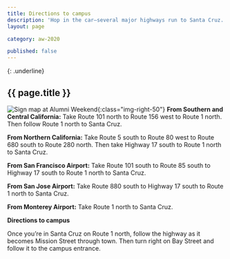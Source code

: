 ```yaml
---
title: Directions to campus
description: 'Hop in the car—several major highways run to Santa Cruz. Or come by plane—the San Francisco and San Jose international airports, as well as Monterey Regional Airport, are all nearby.'
layout: page

category: aw-2020

published: false
---
```

{: .underline}
## {{ page.title }}

![Sign map at Alumni Weekend](/assets/images/2020/directions.jpg){:class="img-right-50"}
**From Southern and Central California:**
Take Route 101 north to Route 156 west to Route 1 north. Then follow Route 1 north to Santa Cruz.

**From Northern California:**
Take Route 5 south to Route 80 west to Route 680 south to Route 280 north. Then take Highway 17 south to Route 1 north to Santa Cruz.

**From San Francisco Airport:**
Take Route 101 south to Route 85 south to Highway 17 south to Route 1 north to Santa Cruz.

**From San Jose Airport:**
Take Route 880 south to Highway 17 south to Route 1 north to Santa Cruz.

**From Monterey Airport:**
Take Route 1 north to Santa Cruz.

**Directions to campus**

Once you’re in Santa Cruz on Route 1 north, follow the highway as it becomes Mission Street through town. Then turn right on Bay Street and follow it to the campus entrance.


